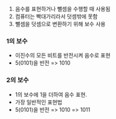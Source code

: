 1. 음수를 표현하거나 뺄셈을 수행할 때 사용됨
2. 컴퓨터는 빡대가리라서 덧셈밖에 못함
3. 뺄셈을 덧셈으로 변환하기 위해 보수 사용
### 1의 보수
- 이진수의 모든 비트를 반전시켜 음수로 표현 
- 5(0101)을 반전 => 1010
### 2의 보수
- 1의 보수에 1을 더하여 음수 표현.
- 가장 일반적인 표현법
- 5(0101)을 반전 => 1010 => 1011
